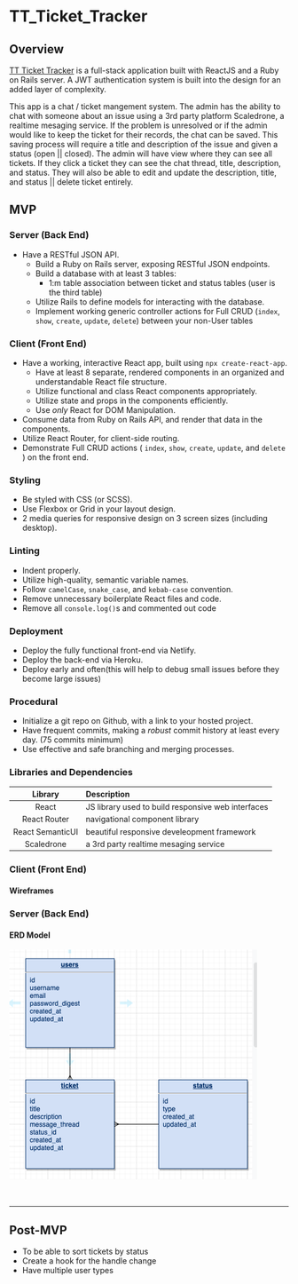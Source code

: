 # TT_Ticket_Tracker

## Overview
[TT Ticket Tracker](https://github.com/jeri-dilts/TT_Ticket_Tracker) is a full-stack application built with ReactJS and a Ruby on Rails server. A JWT authentication system is built into the design for an added layer of complexity.

This app is a chat / ticket mangement system. The admin has the ability to chat with someone about an issue using a 3rd party platform Scaledrone, a realtime mesaging service. If the problem is unresolved or if the admin would like to keep the ticket for their records, the chat can be saved. This saving process will require a title and description of the issue and given a status (open || closed). The admin will have view where they can see all tickets. If they click a ticket they can see the chat thread, title, description, and status. They will also be able to edit and update the description, title, and status || delete ticket entirely.

## MVP
### Server (Back End)

- Have a RESTful JSON API.
  - Build a Ruby on Rails server, exposing RESTful JSON endpoints.
  - Build a database with at least 3 tables:
    - 1:m table association between ticket and status tables (user is the third table)
  - Utilize Rails to define models for interacting with the database.
  - Implement working generic controller actions for Full CRUD (`index`, `show`, `create`, `update`, `delete`) between your non-User tables 

### Client (Front End)

- Have a working, interactive React app, built using `npx create-react-app`.
  - Have at least 8 separate, rendered components in an organized and understandable React file structure.
  - Utilize functional and class React components appropriately.
  - Utilize state and props in the components efficiently.
  - Use _only_ React for DOM Manipulation.
- Consume data from Ruby on Rails API, and render that data in the components.
- Utilize React Router, for client-side routing.
- Demonstrate Full CRUD actions ( `index`, `show`, `create`, `update`, and `delete` ) on the front end.

### Styling

- Be styled with CSS (or SCSS).
- Use Flexbox or Grid in your layout design.
- 2 media queries for responsive design on 3 screen sizes (including desktop).

### Linting

- Indent properly.
- Utilize high-quality, semantic variable names.
- Follow `camelCase`, `snake_case`, and `kebab-case` convention.
- Remove unnecessary boilerplate React files and code.
- Remove all `console.log()`s and commented out code 

### Deployment

- Deploy the fully functional front-end via Netlify.
- Deploy the back-end via Heroku.
- Deploy early and often(this will help to debug small issues before they become large issues)

### Procedural

- Initialize a git repo on Github, with a link to your hosted project.
- Have frequent commits, making a _robust_ commit history at least every day. (75 commits minimum)
- Use effective and safe branching and merging processes.

### Libraries and Dependencies
|     Library      | Description                                |
| :--------------: | :----------------------------------------- |
|      React       | JS library used to build responsive web interfaces|
|   React Router   | navigational component library             |
| React SemanticUI | beautiful responsive develeopment framework|
|    Scaledrone    | a 3rd party realtime mesaging service       |



### Client (Front End)

#### Wireframes


### Server (Back End)

#### ERD Model
![ERD Model](./img/ERD_TT.png)

<br>

***

## Post-MVP
- To be able to sort tickets by status
- Create a hook for the handle change
- Have multiple user types